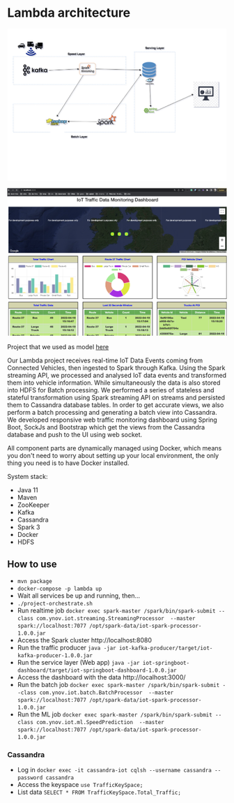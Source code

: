 # Lambda architecture

![Alt text](diagram.png?raw=true "Lambda architecture")

![Alt text](dashboardd.png?raw=true "Dashboard")

Project that we used as model [here](https://dzone.com/articles/lambda-architecture-how-to-build-a-big-data-pipeli)

Our Lambda project receives real-time IoT Data Events coming from Connected Vehicles, 
then ingested to Spark through Kafka. Using the Spark streaming API, we processed and analysed 
IoT data events and transformed them into vehicle information.
While simultaneously the data is also stored into HDFS for Batch processing. 
We performed a series of stateless and stateful transformation using Spark streaming API on 
streams and persisted them to Cassandra database tables. In order to get accurate views, 
we also perform a batch processing and generating a batch view into Cassandra.
We developed responsive web traffic monitoring dashboard using Spring Boot, 
SockJs and Bootstrap which get the views from the Cassandra database and push to the UI using web socket.


All component parts are dynamically managed using Docker, which means you don't need to worry 
about setting up your local environment, the only thing you need is to have Docker installed.

System stack:
- Java 11
- Maven
- ZooKeeper
- Kafka
- Cassandra
- Spark 3
- Docker
- HDFS




## How to use
* `mvn package`
* `docker-compose -p lambda up`
* Wait all services be up and running, then...
* `./project-orchestrate.sh`
* Run realtime job `docker exec spark-master /spark/bin/spark-submit --class com.ynov.iot.streaming.StreamingProcessor  --master spark://localhost:7077 /opt/spark-data/iot-spark-processor-1.0.0.jar`
* Access the Spark cluster http://localhost:8080
* Run the traffic producer `java -jar iot-kafka-producer/target/iot-kafka-producer-1.0.0.jar`
* Run the service layer (Web app) `java -jar iot-springboot-dashboard/target/iot-springboot-dashboard-1.0.0.jar` 
* Access the dashboard with the data http://localhost:3000/
* Run the batch job `docker exec spark-master /spark/bin/spark-submit --class com.ynov.iot.batch.BatchProcessor  --master spark://localhost:7077 /opt/spark-data/iot-spark-processor-1.0.0.jar`
* Run the ML job `docker exec spark-master /spark/bin/spark-submit --class com.ynov.iot.ml.SpeedPrediction  --master spark://localhost:7077 /opt/spark-data/iot-spark-processor-1.0.0.jar`



### Cassandra
- Log in `docker exec -it cassandra-iot cqlsh --username cassandra --password cassandra`
- Access the keyspace `use TrafficKeySpace;`
- List data `SELECT * FROM TrafficKeySpace.Total_Traffic;`


